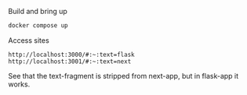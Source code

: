 Build and bring up

```bash
docker compose up
```

Access sites 

```
http://localhost:3000/#:~:text=flask
http://localhost:3001/#:~:text=next
```

See that the text-fragment is stripped from next-app, but in flask-app it works.

